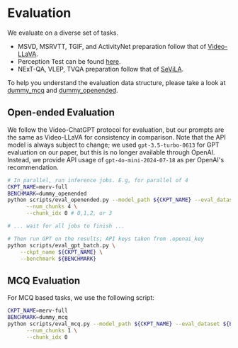 # Evaluation

We evaluate on a diverse set of tasks.
* MSVD, MSRVTT, TGIF, and ActivityNet preparation follow that of [Video-LLaVA](https://github.com/PKU-YuanGroup/Video-LLaVA/blob/main/TRAIN_AND_VALIDATE.md).
* Perception Test can be found [here](https://github.com/google-deepmind/perception_test).
* NExT-QA, VLEP, TVQA preparation follow that of [SeViLA](https://github.com/Yui010206/SeViLA?tab=readme-ov-file).

To help you understand the evaluation data structure, please take a look at [dummy_mcq](eval_data/dummy_mcq) and [dummy_openended](eval_data/dummy_openended).

## Open-ended Evaluation

We follow the Video-ChatGPT protocol for evaluation, but our prompts are the same as Video-LLaVA for consistency in comparison.
Note that the API model is always subject to change; we used ``gpt-3.5-turbo-0613`` for GPT evaluation on our paper, but this is no longer available through OpenAI.
Instead, we provide API usage of ``gpt-4o-mini-2024-07-18`` as per OpenAI's recommendation.


```sh
# In parallel, run inference jobs. E.g, for parallel of 4
CKPT_NAME=merv-full
BENCHMARK=dummy_openended
python scripts/eval_openended.py --model_path ${CKPT_NAME} --eval_dataset ${BENCHMARK} \
      --num_chunks 4 \
      --chunk_idx 0 # 0,1,2, or 3

# ... wait for all jobs to finish ...

# Then run GPT on the results; API keys taken from .openai_key
python scripts/eval_gpt_batch.py \
    --ckpt_name ${CKPT_NAME} \
    --benchmark ${BENCHMARK}
```

## MCQ Evaluation

For MCQ based tasks, we use the following script:

```sh
CKPT_NAME=merv-full
BENCHMARK=dummy_mcq
python scripts/eval_mcq.py --model_path ${CKPT_NAME} --eval_dataset ${BENCHMARK} \
      --num_chunks 1 \
      --chunk_idx 0
```
